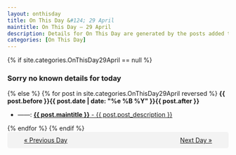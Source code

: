 ```yaml
---
layout: onthisday
title: On This Day &#124; 29 April
maintitle: On This Day — 29 April
description: Details for On This Day are generated by the posts added to the website so the content is subject to changes/updates over time.
categories: [On This Day]
---
```


{% if site.categories.OnThisDay29April == null %}
<h3>Sorry no known details for today</h3>
{% else %}
{% for post in site.categories.OnThisDay29April reversed %}
<strong>{{ post.before }}{{ post.date | date: "%e %B %Y" }}{{ post.after }}</strong>
<ul>
<li> ——: <a class="{{ post.class }}" href="{{ post.url }}"><strong>{{ post.maintitle }}</strong> - {{ post.post_description }}</a></li>
</ul>
{% endfor %}
{% endif %}
<br />
<div style="background-color: #f3f3f3; padding: 10px; border-radius: 5px; text-align: center; display: flex; justify-content: space-evenly;">
<a href="/onthisday/04/04-28">« Previous Day</a>
<span style="visibility:hidden;">[ Visit Leap Year February 29 ]</span>
<a href="/onthisday/04/04-30">Next Day »</a>
</div>
